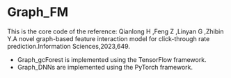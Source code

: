 # Graph_FM
This is the core code of the reference: Qianlong H ,Feng Z ,Linyan G ,Zhibin Y.A novel graph-based feature interaction model for click-through rate prediction.Information Sciences,2023,649.

- Graph_gcForest is implemented using the TensorFlow framework.
- Graph_DNNs are implemented using the PyTorch framework.
